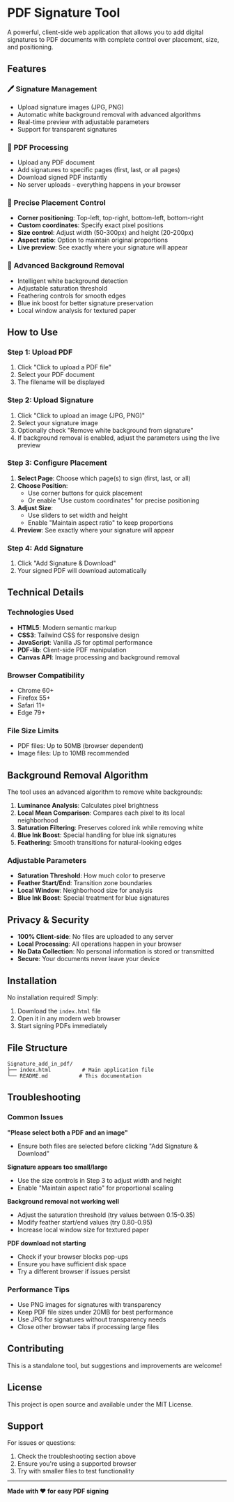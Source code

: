 # PDF Signature Tool

A powerful, client-side web application that allows you to add digital signatures to PDF documents with complete control over placement, size, and positioning.

## Features

### 🖊️ **Signature Management**
- Upload signature images (JPG, PNG)
- Automatic white background removal with advanced algorithms
- Real-time preview with adjustable parameters
- Support for transparent signatures

### 📄 **PDF Processing**
- Upload any PDF document
- Add signatures to specific pages (first, last, or all pages)
- Download signed PDF instantly
- No server uploads - everything happens in your browser

### 🎯 **Precise Placement Control**
- **Corner positioning**: Top-left, top-right, bottom-left, bottom-right
- **Custom coordinates**: Specify exact pixel positions
- **Size control**: Adjust width (50-300px) and height (20-200px)
- **Aspect ratio**: Option to maintain original proportions
- **Live preview**: See exactly where your signature will appear

### 🎨 **Advanced Background Removal**
- Intelligent white background detection
- Adjustable saturation threshold
- Feathering controls for smooth edges
- Blue ink boost for better signature preservation
- Local window analysis for textured paper

## How to Use

### Step 1: Upload PDF
1. Click "Click to upload a PDF file"
2. Select your PDF document
3. The filename will be displayed

### Step 2: Upload Signature
1. Click "Click to upload an image (JPG, PNG)"
2. Select your signature image
3. Optionally check "Remove white background from signature"
4. If background removal is enabled, adjust the parameters using the live preview

### Step 3: Configure Placement
1. **Select Page**: Choose which page(s) to sign (first, last, or all)
2. **Choose Position**: 
   - Use corner buttons for quick placement
   - Or enable "Use custom coordinates" for precise positioning
3. **Adjust Size**: 
   - Use sliders to set width and height
   - Enable "Maintain aspect ratio" to keep proportions
4. **Preview**: See exactly where your signature will appear

### Step 4: Add Signature
1. Click "Add Signature & Download"
2. Your signed PDF will download automatically

## Technical Details

### Technologies Used
- **HTML5**: Modern semantic markup
- **CSS3**: Tailwind CSS for responsive design
- **JavaScript**: Vanilla JS for optimal performance
- **PDF-lib**: Client-side PDF manipulation
- **Canvas API**: Image processing and background removal

### Browser Compatibility
- Chrome 60+
- Firefox 55+
- Safari 11+
- Edge 79+

### File Size Limits
- PDF files: Up to 50MB (browser dependent)
- Image files: Up to 10MB recommended

## Background Removal Algorithm

The tool uses an advanced algorithm to remove white backgrounds:

1. **Luminance Analysis**: Calculates pixel brightness
2. **Local Mean Comparison**: Compares each pixel to its local neighborhood
3. **Saturation Filtering**: Preserves colored ink while removing white
4. **Blue Ink Boost**: Special handling for blue ink signatures
5. **Feathering**: Smooth transitions for natural-looking edges

### Adjustable Parameters
- **Saturation Threshold**: How much color to preserve
- **Feather Start/End**: Transition zone boundaries
- **Local Window**: Neighborhood size for analysis
- **Blue Ink Boost**: Special treatment for blue signatures

## Privacy & Security

- **100% Client-side**: No files are uploaded to any server
- **Local Processing**: All operations happen in your browser
- **No Data Collection**: No personal information is stored or transmitted
- **Secure**: Your documents never leave your device

## Installation

No installation required! Simply:

1. Download the `index.html` file
2. Open it in any modern web browser
3. Start signing PDFs immediately

## File Structure

```
Signature_add_in_pdf/
├── index.html          # Main application file
└── README.md          # This documentation
```

## Troubleshooting

### Common Issues

**"Please select both a PDF and an image"**
- Ensure both files are selected before clicking "Add Signature & Download"

**Signature appears too small/large**
- Use the size controls in Step 3 to adjust width and height
- Enable "Maintain aspect ratio" for proportional scaling

**Background removal not working well**
- Adjust the saturation threshold (try values between 0.15-0.35)
- Modify feather start/end values (try 0.80-0.95)
- Increase local window size for textured paper

**PDF download not starting**
- Check if your browser blocks pop-ups
- Ensure you have sufficient disk space
- Try a different browser if issues persist

### Performance Tips

- Use PNG images for signatures with transparency
- Keep PDF file sizes under 20MB for best performance
- Use JPG for signatures without transparency needs
- Close other browser tabs if processing large files

## Contributing

This is a standalone tool, but suggestions and improvements are welcome!

## License

This project is open source and available under the MIT License.

## Support

For issues or questions:
1. Check the troubleshooting section above
2. Ensure you're using a supported browser
3. Try with smaller files to test functionality

---

**Made with ❤️ for easy PDF signing**

